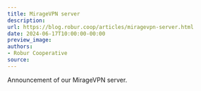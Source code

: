 ```yaml
---
title: MirageVPN server
description:
url: https://blog.robur.coop/articles/miragevpn-server.html
date: 2024-06-17T10:00:00-00:00
preview_image:
authors:
- Robur Cooperative
source:
---
```


Announcement of our MirageVPN server.
